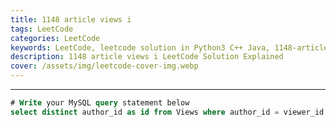 ```yaml
---
title: 1148 article views i
tags: LeetCode
categories: LeetCode
keywords: LeetCode, leetcode solution in Python3 C++ Java, 1148-article-views-i solution
description: 1148 article views i LeetCode Solution Explained
cover: /assets/img/leetcode-cover-img.webp
---
```







---




```sql
# Write your MySQL query statement below
select distinct author_id as id from Views where author_id = viewer_id order by id asc;
```
